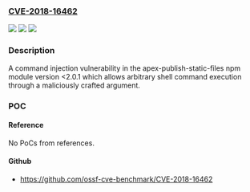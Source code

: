 ### [CVE-2018-16462](https://cve.mitre.org/cgi-bin/cvename.cgi?name=CVE-2018-16462)
![](https://img.shields.io/static/v1?label=Product&message=apex-publish-static-files&color=blue)
![](https://img.shields.io/static/v1?label=Version&message=n%2Fa&color=blue)
![](https://img.shields.io/static/v1?label=Vulnerability&message=Command%20Injection%20-%20Generic%20(CWE-77)&color=brighgreen)

### Description

A command injection vulnerability in the apex-publish-static-files npm module version <2.0.1 which allows arbitrary shell command execution through a maliciously crafted argument.

### POC

#### Reference
No PoCs from references.

#### Github
- https://github.com/ossf-cve-benchmark/CVE-2018-16462

